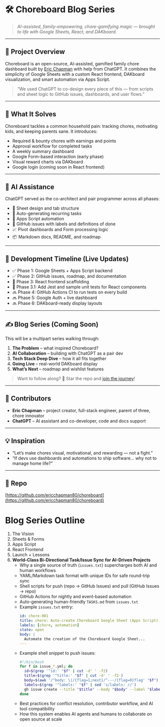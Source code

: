 # 🛠️ Choreboard Blog Series

> *AI-assisted, family-empowering, chore-gamifying magic — brought to life with Google Sheets, React, and DAKboard.*

---

## 🚀 Project Overview

Choreboard is an open-source, AI-assisted, gamified family chore dashboard built by [Eric Chapman](https://github.com/ericchapman80) with help from ChatGPT. It combines the simplicity of Google Sheets with a custom React frontend, DAKboard visualization, and smart automation via Apps Script.

> “We used ChatGPT to co-design every piece of this — from scripts and sheet logic to GitHub issues, dashboards, and user flows.”

---

## 🧩 What It Solves

Choreboard tackles a common household pain: tracking chores, motivating kids, and keeping parents sane. It introduces:

* Required & bounty chores with earnings and points
* Approval workflow for completed tasks
* A weekly summary dashboard
* Google Form-based interaction (early phase)
* Visual reward charts via DAKboard
* Google login (coming soon in React frontend)

---

## 🧠 AI Assistance

ChatGPT served as the co-architect and pair programmer across all phases:

* 🧱 Sheet design and tab structure
* 📜 Auto-generating recurring tasks
* 🔧 Apps Script automation
* 💬 GitHub issues with labels and definitions of done
* 📈 Pivot dashboards and Form processing logic
* 📦 Markdown docs, README, and roadmap

---

## 🔨 Development Timeline (Live Updates)

* ✅ Phase 1: Google Sheets + Apps Script backend
* ✅ Phase 2: GitHub issues, roadmap, and documentation
* 🔄 Phase 3: React frontend scaffolding
* 🧪 Phase 3.1: Add Jest and sample unit tests for React components
* 🔜 Phase 4: GitHub Actions CI to run tests on every build
* 🔜 Phase 5: Google Auth + live dashboard
* 🔜 Phase 6: DAKboard-ready display layouts

---

## ✍️ Blog Series (Coming Soon)

This will be a multipart series walking through:

1. **The Problem** – what inspired Choreboard?
2. **AI Collaboration** – building with ChatGPT as a pair dev
3. **Tech Stack Deep Dive** – how it all fits together
4. **Going Live** – real-world DAKboard display
5. **What’s Next** – roadmap and wishlist features

> Want to follow along? 🌟 Star the repo and [join the journey](https://github.com/ericchapman80/choreboard)!

---

## 🤝 Contributors

* **Eric Chapman** – project creator, full-stack engineer, parent of three, chore innovator
* **ChatGPT** – AI assistant and co-developer, code and docs support

---

## 💡 Inspiration

* “Let’s make chores visual, motivational, and rewarding — not a fight.”
* “If devs use dashboards and automations to ship software… why not to manage home life?”

---

## 📌 Repo

[https://github.com/ericchapman80/choreboard](https://github.com/ericchapman80/choreboard)

# Blog Series Outline

1. The Vision
2. Sheets & Forms
3. Apps Script
4. React Frontend
5. Launch + Lessons
6. **World-Class Bi-Directional Task/Issue Sync for AI-Driven Projects**
   - Why a single source of truth (`issues.txt`) supercharges both AI and human workflows
   - YAML/Markdown task format with unique IDs for safe round-trip sync
   - Shell scripts for push (repo → GitHub Issues) and pull (GitHub Issues → repo)
   - GitHub Actions for nightly and event-based automation
   - Auto-generating human-friendly `TASKS.md` from `issues.txt`
   - Example `issues.txt` entry:
     ```yaml
     id: chore-001
     title: chore: Auto-create Choreboard Google Sheet (Apps Script)
     labels: [chore, automation]
     state: open
     body: |
       Automate the creation of the Choreboard Google Sheet...
     ---
     ```
   - Example shell snippet to push issues:
     ```bash
     #!/bin/bash
     for f in issue_*.yml; do
       id=$(grep '^id:' "$f" | cut -d' ' -f2)
       title=$(grep '^title:' "$f" | cut -d' ' -f2-)
       body=$(awk '/^body: \|/{flag=1;next}/^---/{flag=0}flag' "$f")
       labels=$(grep '^labels:' "$f" | sed 's/labels: //')
       gh issue create --title "$title" --body "$body" --label "$labels"
     done
     ```
   - Best practices for conflict resolution, contributor workflow, and AI tool compatibility
   - How this system enables AI agents and humans to collaborate on open source at scale